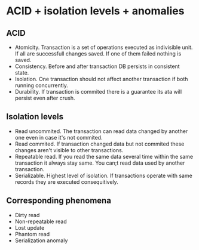 # ACID + isolation levels + anomalies

## ACID

- Atomicity. Transaction is a set of operations executed as indivisible unit. If all are successfull changes saved. If one of them failed nothing is saved.
- Consistency. Before and after transaction DB persists in consistent state.
- Isolation. One transaction should not affect another transaction if both running concurrently.
- Durability. If transaction is commited there is a guarantee its ata will persist even after crush.

## Isolation levels

- Read uncommited. The transaction can read data changed by another one even in case it's not commited.
- Read commited. If transaction changed data but not commited these changes aren't visible to other transactions.
- Repeatable read. If you read the same data several time within the same transaction it always stay same. You can;t read data used by another transaction.
- Serializable. Highest level of isolation. If transactions operate with same records they are executed consequitively.

## Corresponding phenomena

- Dirty read
- Non-repeatable read
- Lost update
- Phantom read
- Serialization anomaly

[Boris Strelnikov]: https://mkdev.me/posts/transaction-isolation-levels-with-postgresql-as-an-example
